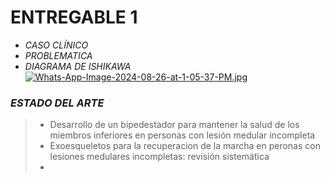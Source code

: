 # ENTREGABLE 1
* *CASO CLÍNICO*
* *PROBLEMATICA*
* *DIAGRAMA DE ISHIKAWA*
[![Whats-App-Image-2024-08-26-at-1-05-37-PM.jpg](https://i.postimg.cc/BvrJwqK1/Whats-App-Image-2024-08-26-at-1-05-37-PM.jpg)](https://postimg.cc/sBJFMCKV)
### *ESTADO DEL ARTE*
> - Desarrollo de un bipedestador para mantener la salud de los miembros inferiores en personas con lesión medular incompleta
> - Exoesqueletos para la recuperacion de la marcha en peronas con lesiones medulares incompletas: revisión sistemática
> - 

